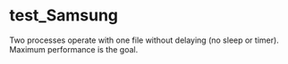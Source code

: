 # test_Samsung
Two processes operate with one file without delaying (no sleep or timer). Maximum performance is the goal.
